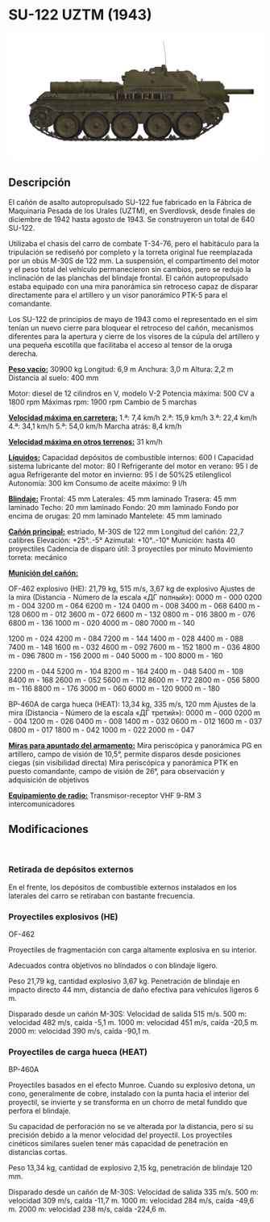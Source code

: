 ﻿# SU-122 UZTM (1943)

![_su122](../images/_su122.png)

## Descripción

El cañón de asalto autopropulsado SU-122 fue fabricado en la Fábrica de Maquinaria Pesada de los Urales (UZTM), en Sverdlovsk, desde finales de diciembre de 1942 hasta agosto de 1943. Se construyeron un total de 640 SU-122. 

Utilizaba el chasis del carro de combate Т-34-76, pero el habitáculo para la tripulación se rediseñó por completo y la torreta original fue reemplazada por un obús M-30S de 122 mm. La suspensión, el compartimento del motor y el peso total del vehículo permanecieron sin cambios, pero se redujo la inclinación de las planchas del blindaje frontal. El cañón autopropulsado estaba equipado con una mira panorámica sin retroceso capaz de disparar directamente para el artillero y un visor panorámico PTK-5 para el comandante.

Los SU-122 de principios de mayo de 1943 como el representado en el sim tenían un nuevo cierre para bloquear el retroceso del cañón, mecanismos diferentes para la apertura y cierre de los visores de la cúpula del artillero y una pequeña escotilla que facilitaba el acceso al tensor de la oruga derecha.

<b><u>Peso vacío:</u></b> 30900 kg
Longitud: 6,9 m
Anchura: 3,0 m
Altura: 2,2 m
Distancia al suelo: 400 mm

Motor: diesel de 12 cilindros en V, modelo V-2
Potencia máxima: 500 CV a 1800 rpm
Máximas rpm: 1900 rpm
Cambio de 5 marchas

<b><u>Velocidad máxima en carretera:</u></b>
1.ª: 7,4 km/h
2.ª: 15,9 km/h
3.ª: 22,4 km/h
4.ª: 34,1 km/h
5.ª: 54,0 km/h
Marcha atrás: 8,4 km/h

<b><u>Velocidad máxima en otros terrenos:</u></b> 31 km/h

<b><u>Líquidos:</u></b>
Capacidad depósitos de combustible internos: 600 l
Capacidad sistema lubricante del motor: 80 l
Refrigerante del motor en verano: 95 l de agua
Refrigerante del motor en invierno: 95 l de 50%25 etilenglicol
Autonomía: 300 km
Consumo de aceite máximo: 9 l/h

<b><u>Blindaje:</u></b>
Frontal: 45 mm
Laterales: 45 mm laminado
Trasera: 45 mm laminado
Techo: 20 mm laminado
Fondo: 20 mm laminado
Fondo por encima de orugas: 20 mm laminado
Mantelete: 45 mm laminado

<b><u>Cañón principal:</u></b> estriado, M-30S de 122 mm
Longitud del cañón: 22,7 calibres
Elevación: +25°..-5°
Azimutal: +10°..-10°
Munición: hasta 40 proyectiles
Cadencia de disparo útil: 3 proyectiles por minuto
Movimiento torreta: mecánico

<b><u>Munición del cañón:</u></b> 

OF-462 explosivo (HE): 21,79 kg, 515 m/s, 3,67 kg de explosivo
Ajustes de la mira
(Distancia - Número de la escala «ДГ полный»):
0000 m - 000
0200 m - 004    3200 m - 064    6200 m - 124
0400 m - 008    3400 m - 068    6400 m - 128
0600 m - 012    3600 m - 072    6600 m - 132
0800 m - 016    3800 m - 076    6800 m - 136
1000 m - 020    4000 m - 080    7000 m - 140

1200 m - 024    4200 m - 084    7200 m - 144
1400 m - 028    4400 m - 088    7400 m - 148
1600 m - 032    4600 m - 092    7600 m - 152
1800 m - 036    4800 m - 096    7800 m - 156
2000 m - 040    5000 m - 100    8000 m - 160

2200 m - 044    5200 m - 104    8200 m - 164
2400 m - 048    5400 m - 108    8400 m - 168
2600 m - 052    5600 m - 112    8600 m - 172
2800 m - 056    5800 m - 116    8800 m - 176
3000 m - 060    6000 m - 120    9000 m - 180

BP-460A de carga hueca (HEAT): 13,34 kg, 335 m/s, 120 mm
Ajustes de la mira
(Distancia - Número de la escala «ДГ третий»):
0000 m - 000
0200 m - 004    1200 m - 026
0400 m - 008    1400 m - 032
0600 m - 012    1600 m - 037
0800 m - 017    1800 m - 042
1000 m - 022    2000 m - 047

<b><u>Miras para apuntado del armamento:</u></b>
Mira periscópica y panorámica PG en artillero, campo de visión de 10,5°, permite disparos desde posiciones ciegas (sin visibilidad directa)
Mira periscópica y panorámica PTK en puesto comandante, campo de visión de 26°, para observación y adquisición de objetivos

<b><u>Equipamiento de radio:</u></b>
Transmisor-receptor VHF 9-RM
3 intercomunicadores


## Modificaciones
﻿

### Retirada de depósitos externos

En el frente, los depósitos de combustible externos instalados en los laterales del carro se retiraban con bastante frecuencia.﻿

### Proyectiles explosivos (HE)

OF-462

Proyectiles de fragmentación con carga altamente explosiva en su interior.

Adecuados contra objetivos no blindados o con blindaje ligero.

Peso 21,79 kg, cantidad explosivo 3,67 kg.
Penetración de blindaje en impacto directo 44 mm, distancia de daño efectiva para vehículos ligeros 6 m.

Disparado desde un cañón M-30S:
Velocidad de salida 515 m/s.
500 m: velocidad 482 m/s, caída -5,1 m.
1000 m: velocidad 451 m/s, caída -20,5 m.
2000 m: velocidad 390 m/s, caída -90,1 m.﻿

### Proyectiles de carga hueca (HEAT)

BP-460A

Proyectiles basados en el efecto Munroe. Cuando su explosivo detona, un cono, generalmente de cobre, instalado con la punta hacia el interior del proyectil, se invierte y se transforma en un chorro de metal fundido que perfora el blindaje.

Su capacidad de perforación no se ve alterada por la distancia, pero sí su precisión debido a la menor velocidad del proyectil. Los proyectiles cinéticos similares suelen tener más capacidad de penetración en distancias cortas.

Peso 13,34 kg, cantidad de explosivo 2,15 kg, penetración de blindaje 120 mm.

Disparado desde un cañón de M-30S:
Velocidad de salida 335 m/s.
500 m: velocidad 309 m/s, caída -11,7 m.
1000 m: velocidad 284 m/s, caída -49,6 m.
2000 m: velocidad 238 m/s, caída -224,6 m.